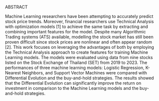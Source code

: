 ABSTRACT

Machine Learning researchers have been attempting to accurately predict stock price trends. Moreover, financial researchers use Technical Analysis with optimization models [1] to achieve the same task by extracting and combining important features for the model. Despite many Algorithmic Trading systems (ATS) available, modelling the stock market has still been proven difficult since stock prices are nonlinear and often appear random [2]. This work focuses on leveraging the advantages of both by employing the Technical Analysis approach to create features for training Machine Learning models. The models were evaluated using data from nine stocks listed on the Stock Exchange of Thailand (SET) from 2019 to 2023. The performances of three machine learning models: Logistic Regression, K-Nearest Neighbors, and Support Vector Machines were compared with Differential Evolution and the buy-and-hold strategies. The results showed that the Differential Evolution can significantly improve the return on investment in comparison to the Machine Learning models and the buy-and-hold strategies.
